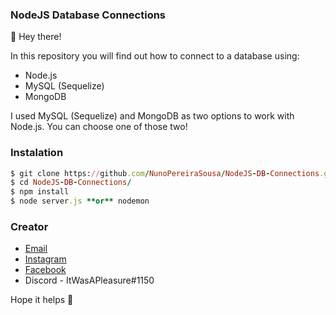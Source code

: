 ### NodeJS Database Connections ###

🦉 Hey there!

In this repository you will find out how to connect to a database using:
* Node.js
* MySQL (Sequelize)
* MongoDB 

I used MySQL (Sequelize) and MongoDB as two options to work with Node.js. You can choose one of those two!

### Instalation ###
```ruby
$ git clone https://github.com/NunoPereiraSousa/NodeJS-DB-Connections.git
$ cd NodeJS-DB-Connections/
$ npm install
$ node server.js **or** nodemon
```

### Creator ###

* [Email](mailto:9180579@esmad.ipp.pt)
* [Instagram](https://www.instagram.com/nunopereirasousa/)
* [Facebook](https://www.facebook.com/nuno.sousa.9655806/)
* Discord - ItWasAPleasure#1150

Hope it helps :snake:
